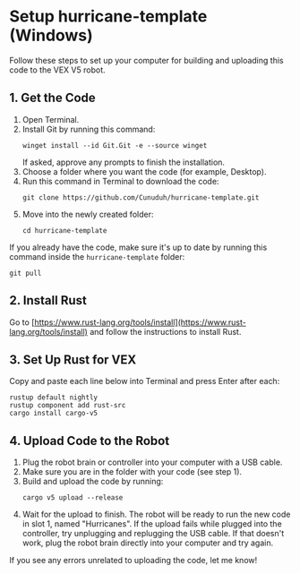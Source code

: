 # Setup hurricane-template (Windows)

Follow these steps to set up your computer for building and uploading this code to the VEX V5 robot.

## 1. Get the Code

1. Open Terminal.
2. Install Git by running this command:
   ```
   winget install --id Git.Git -e --source winget
   ```
   If asked, approve any prompts to finish the installation.
3. Choose a folder where you want the code (for example, Desktop).
4. Run this command in Terminal to download the code:
   ```
   git clone https://github.com/Cunuduh/hurricane-template.git
   ```
5. Move into the newly created folder:
   ```
   cd hurricane-template
   ```

If you already have the code, make sure it's up to date by running this command inside the `hurricane-template` folder:
```
git pull
```

## 2. Install Rust

Go to [https://www.rust-lang.org/tools/install](https://www.rust-lang.org/tools/install) and follow the instructions to install Rust.

## 3. Set Up Rust for VEX

Copy and paste each line below into Terminal and press Enter after each:

```
rustup default nightly
rustup component add rust-src
cargo install cargo-v5
```

## 4. Upload Code to the Robot

1. Plug the robot brain or controller into your computer with a USB cable.
2. Make sure you are in the folder with your code (see step 1).
3. Build and upload the code by running:
   ```
   cargo v5 upload --release
   ```
4. Wait for the upload to finish. The robot will be ready to run the new code in slot 1, named "Hurricanes". If the upload fails while plugged into the controller, try unplugging and replugging the USB cable. If that doesn't work, plug the robot brain directly into your computer and try again.

If you see any errors unrelated to uploading the code, let me know!
